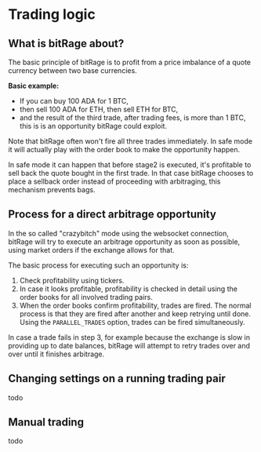 # Trading logic

## What is bitRage about?

The basic principle of bitRage is to profit from a price imbalance of a quote currency between two base currencies.

**Basic example:**

* If you can buy 100 ADA for 1 BTC,
* then sell 100 ADA for ETH, then sell ETH for BTC,
* and the result of the third trade, after trading fees, is more than 1 BTC, this is is an opportunity bitRage could exploit.

Note that bitRage often won't fire all three trades immediately. In safe mode it will actually play with the order book to make the opportunity happen.

In safe mode it can happen that before stage2 is executed, it's profitable to sell back the quote bought in the first trade. In that case bitRage chooses to place a sellback order instead of proceeding with arbitraging, this mechanism prevents bags.



## Process for a direct arbitrage opportunity

In the so called "crazybitch" mode using the websocket connection, bitRage will try to execute an arbitrage opportunity as soon as possible, using market orders if the exchange allows for that.

The basic process for executing such an opportunity is:  


1. Check profitability using tickers.
2. In case it looks profitable, profitability is checked in detail using the order books for all involved trading pairs.
3. When the order books confirm profitability, trades are fired. The normal process is that they are fired after another and keep retrying until done. Using the `PARALLEL_TRADES` option, trades can be fired simultaneously. 

In case a trade fails in step 3, for example because the exchange is slow in providing up to date balances, bitRage will attempt to retry trades over and over until it finishes arbitrage.



## Changing settings on a running trading pair

todo

## Manual trading

todo

